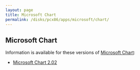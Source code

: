 ```yaml
---
layout: page
title: Microsoft Chart
permalink: /disks/pcx86/apps/microsoft/chart/
---
```


Microsoft Chart
---

Information is available for these versions of [Microsoft Chart](https://en.wikipedia.org/wiki/Microsoft_Office_shared_tools#Graph):

* [Microsoft Chart 2.02](2.02/)

